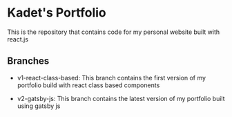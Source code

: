# Kadet's Portfolio

This is the repository that contains code for my personal website built with react.js

## Branches

- v1-react-class-based: This branch contains the first version of my portfolio build with react class based components

- v2-gatsby-js: This branch contains the latest version of my portfolio built using gatsby js

